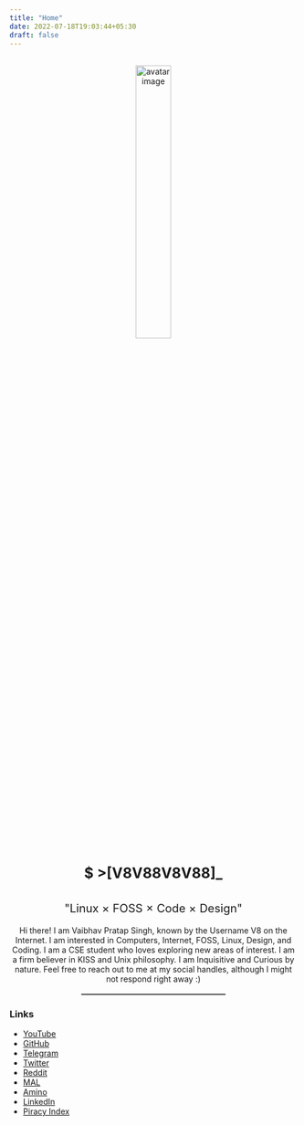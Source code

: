 ```yaml
---
title: "Home"
date: 2022-07-18T19:03:44+05:30
draft: false
---
```


<center><br>
<img src="/avatar.png" alt="avatar image" width="35%" style="border-radius: 5px;">
<h1 style="font-size:25px;">$ >[V8V88V8V88]_</h1>
<a style="font-size:20px; line-height:3;" >"Linux × FOSS × Code × Design"</a><br>
Hi there! I am Vaibhav Pratap Singh, known by the Username V8 on the Internet. I am interested in Computers, Internet, FOSS, Linux, Design, and Coding. I am a CSE student who loves exploring new areas of interest. I am a firm believer in KISS and Unix philosophy. I am Inquisitive and Curious by nature. Feel free to reach out to me at my social handles, although I might not respond right away :)
</center><br>
<hr style="width:50%; margin: auto; border: 1px solid darkgrey; border-radius: 2px;">
<h3>Links</h3>
<ul>
<li>
    <td><a href="https://www.youtube.com/c/MagicalV8" target="_blank">YouTube</a></td>
</li>


<li>
    <td><a href="https://github.com/v8v88v8v88" target="_blank">GitHub</a></td>
</li>


<li>
    <td><a href="https://t.me/V8V88V8V88" target="_blank">Telegram</a></td>
</li>

		
<li>
    <td><a href="https://twitter.com/v8v88v8v88" target="_blank">Twitter</a></td>
</li>

		
<li>
    <td><a href="https://www.reddit.com/user/v8v88v8v88" target="_blank">Reddit</a></td>
</li>

		
<li>
    <td><a href="https://myanimelist.net/profile/V8V88V8V88" target="_blank">MAL</a></td>
</li>

<li>
    <td><a href="https://aminoapps.com/c/indianamino/page/user/v8v88v8v88-tm-doyouknowdawae/g0Rq_zpQixfQPYM802bYq08PMPQKZB2P3bxT3" target="_blank">Amino</a></td>
</li>

<li>
    <td><a href="https://www.linkedin.com/in/v8v88v8v88/" target="_blank">LinkedIn</a></td>
</li>

<li>
    <td><a href="http://piracyindex.c1.biz/" target="_blank">Piracy Index</a></td>
</li>


</ul>
